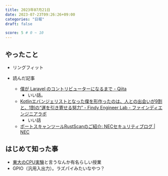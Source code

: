 ```yaml
---
title: 2023年07月21日
date: 2023-07-23T09:26:26+09:00
categories: "日報"
draft: false

score: 5 # 0 ~ 10
---
```

## やったこと

- リングフィット

- 読んだ記事
	- [僕が Laravel のコントリビューターになるまで - Qiita](https://qiita.com/fuwasegu/items/b5ed1e61ecd2d60ba651?utm_content=buffer3656f&utm_medium=social&utm_source=twitter.com&utm_campaign=buffer)
		- いい話。
	- [Kotlinエバンジェリストとなった僕を形作ったのは、人との出会いが9割と、1割の“運を引き寄せる努力” - Findy Engineer Lab - ファインディエンジニアラボ](https://findy-code.io/engineer-lab/ngsw_taro)
		- いい話
	- [ポートスキャンツールRustScanのご紹介: NECセキュリティブログ | NEC](https://jpn.nec.com/cybersecurity/blog/220930/index.html)

  

## はじめて知った事

- [東大のCPU実験](https://travelingresearcher.com/entry/2018/02/27/172417)と言うなんか有名らしい授業
- GPIO（汎用入出力）。ラズパイみたいなやつ？

